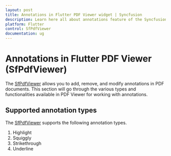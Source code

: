 ```yaml
---
layout: post
title: Annotations in Flutter PDF Viewer widget | Syncfusion
description: Learn here all about annotations feature of the Syncfusion Flutter PDF Viewer (SfPdfViewer) widget and more.
platform: Flutter
control: SfPdfViewer
documentation: ug
---
```


# Annotations in Flutter PDF Viewer (SfPdfViewer)

The [SfPdfViewer](https://pub.dev/documentation/syncfusion_flutter_pdfviewer/latest/pdfviewer/SfPdfViewer-class.html) allows you to add, remove, and modify annotations in PDF documents. This section will go through the various types and functionalities available in PDF Viewer for working with annotations.

## Supported annotation types

The [SfPdfViewer](https://pub.dev/documentation/syncfusion_flutter_pdfviewer/latest/pdfviewer/SfPdfViewer-class.html) supports the following annotation types.
1.	Highlight
2.	Squiggly
3.	Strikethrough
4.	Underline
